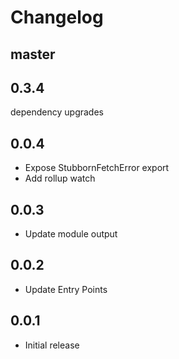 # Changelog

## master

## 0.3.4

dependency upgrades

## 0.0.4

* Expose StubbornFetchError export
* Add rollup watch

## 0.0.3

* Update module output

## 0.0.2

* Update Entry Points

## 0.0.1

* Initial release
